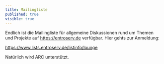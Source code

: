 ```yaml
---
title: Mailingliste
published: true
visible: true
---
```


Endlich ist die Mailingliste für allgemeine Diskussionen rund um Themen und Projekte auf https://entroserv.de verfügbar. Hier gehts zur Anmeldung:

https://www.lists.entroserv.de/listinfo/lounge

Natürlich wird ARC unterstützt. 